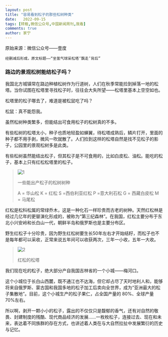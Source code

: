 ```yaml
---
layout: post
title: "容易看到松子的那些松树种类"
date:   2022-09-15
tags: [转载,微信公众号,中国新闻周刊,我看]
comments: true
author: 家宁
---
```


原始来源：微信公众号——壹度

`经删减后形成，原文标题——“坐氢气球采松塔‘飘走’背后”`

### 路边的景观松树能结松子吗？

我国北方城镇常在路边种植松树作为行道树，人们在秋季常能捡到掉落一地的松塔。当你试图在松塔里寻找松子时，往往会大失所望——松塔里基本上空空如也。

松塔里的松子哪去了，难道是被松鼠吃了吗？

松鼠：真不能怨我。

虽然松树种类繁多，但能结出可食用松子的松树真的不多。

有些松树的松塔太小，种子也质地轻盈如蝉翼，待松塔成熟后，鳞片打开，里面的种子都不用手剥，微风一吹就散了。人们捡到这样的松塔自然是找不见松子的影子，公园里的景观松树多是此类。

有些松树虽然能结出松子，但其松子是不可食用的，比如白皮松、油松。能吃的松子，基本上只有红松松塔里的松子。

>![1](https://raw.staticdn.net/hanlinniao/hanlinniao.github.io/master/images/%E5%AE%B9%E6%98%93%E7%9C%8B%E5%88%B0%E6%9D%BE%E5%AD%90%E7%9A%84%E9%82%A3%E4%BA%9B%E6%9D%BE%E6%A0%91%E7%A7%8D%E7%B1%BB/1.png)
>
>一些能出产松子的松树树种
>
>A = 华山松  K = 红松  S =西伯利亚红松  P =意大利石松  G = 西藏白皮松  M = 马尾松

红松是松科松属的常绿乔木，这是一种化石一样珍贵而古老的树种。天然红松林是经过几亿年的更替演化形成的，被称为“第三纪森林”。在我国，红松主要分布于东北小兴安岭和长白山一代，朝鲜半岛和俄罗斯也是主要分布区。

野生红松子十分珍贵，因为野生红松树要生长50年左右才开始结籽，而松子也不是每年都可以采收，正常来说五年间可以收获两次，三年一小收，五年一大收。

>![2](https://raw.staticdn.net/hanlinniao/hanlinniao.github.io/master/images/%E5%AE%B9%E6%98%93%E7%9C%8B%E5%88%B0%E6%9D%BE%E5%AD%90%E7%9A%84%E9%82%A3%E4%BA%9B%E6%9D%BE%E6%A0%91%E7%A7%8D%E7%B1%BB/2.jfif)
>
>红松的松塔 

我们现在吃的松子，绝大部分产自我国吉林省的一个小城——梅河口。

这个小城位于长白山西麓，既不通江也不达海，但它却占尽了天时地利人和，能够将来自俄罗斯、蒙古国和我国多地的松子加工后卖向全世界，成为“亚洲最大的松子集散地”。目前，这个小城生产的松子果仁，占全国产量的 80%、全球产量 70%左右。

所以啊，剥开一颗小小的松子，露出的不仅仅只是馥郁的香气，还有对自然的敬畏、封建制度的残酷、现代商品经济的发展……一枚枚松子，连接过去、现在和未来，表达着不同族群的存在方式，也讲述着人类在与大自然拉扯中发展繁衍的历史与记忆。
